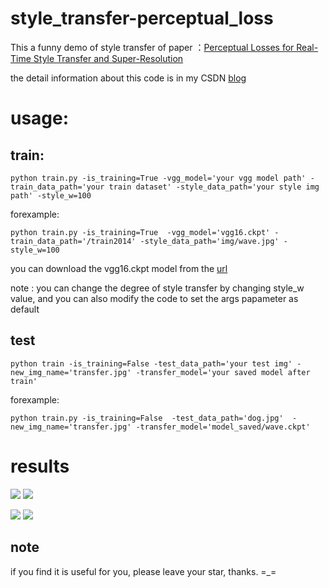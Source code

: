 # style_transfer-perceptual_loss
This a funny demo of style transfer of paper ：[Perceptual Losses for Real-Time Style Transfer and Super-Resolution](https://arxiv.org/abs/1603.08155)

the detail information about this code is in my CSDN [blog](http://blog.csdn.net/qq_25737169/article/details/79192211)

# usage:
## train:
```
python train.py -is_training=True -vgg_model='your vgg model path' -train_data_path='your train dataset' -style_data_path='your style img path' -style_w=100 
```
forexample:
```
python train.py -is_training=True  -vgg_model='vgg16.ckpt' -train_data_path='/train2014' -style_data_path='img/wave.jpg' -style_w=100
```
you can download the vgg16.ckpt model from the [url](http://download.tensorflow.org/models/vgg_16_2016_08_28.tar.gz)


note : you can change the degree of style transfer by changing style_w value, 
and you can also modify the code to set the args papameter as default


## test
```
python train -is_training=False -test_data_path='your test img' -new_img_name='transfer.jpg' -transfer_model='your saved model after train'
```
forexample:
```
python train.py -is_training=False  -test_data_path='dog.jpg'  -new_img_name='transfer.jpg' -transfer_model='model_saved/wave.ckpt'
```

# results
![](https://github.com/LDOUBLEV/style_transfer-perceptual_loss/blob/master/dog.jpg)
![](https://github.com/LDOUBLEV/style_transfer-perceptual_loss/blob/master/dog-transfer.png)

![](https://github.com/LDOUBLEV/style_transfer-perceptual_loss/blob/master/scene.jpg)
![](https://github.com/LDOUBLEV/style_transfer-perceptual_loss/blob/master/scene-transfer.png)

## note
if you find it is useful for you, please leave your star, thanks. =_=

